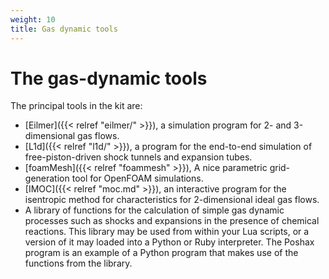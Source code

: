 ```yaml
---
weight: 10
title: Gas dynamic tools
---
```


# The gas-dynamic tools
The principal tools in the kit are:
+ [Eilmer]({{< relref "eilmer/" >}}),
  a simulation program for 2- and 3-dimensional gas flows.
+ [L1d]({{< relref "l1d/" >}}),
  a program for the end-to-end simulation of free-piston-driven shock tunnels
  and expansion tubes.
+ [foamMesh]({{< relref "foammesh" >}}),
  A nice parametric grid-generation tool for OpenFOAM simulations.
+ [IMOC]({{< relref "moc.md" >}}),
  an interactive program for the isentropic method for characteristics
  for 2-dimensional ideal gas flows.
+ A library of functions for the calculation of simple gas dynamic processes
  such as shocks and expansions in the presence of chemical reactions.
  This library may be used from within your Lua scripts,
  or a version of it may loaded into a Python or Ruby interpreter.
  The Poshax program is an example of a Python program that makes use of the functions
  from the library.


